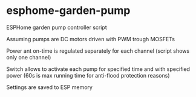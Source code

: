 # esphome-garden-pump

ESPHome garden pump controller script

Assuming pumps are DC motors driven with PWM trough MOSFETs

Power ant on-time is regulated separately for each channel (script shows only one channel)

Switch allows to activate each pump for specified time and with specified power (60s is max running time for anti-flood protection reasons)

Settings are saved to ESP memory

